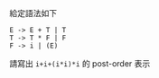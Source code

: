 給定語法如下

<pre><code>E -> E + T | T
T -> T * F | F
F -> i | (E)</code></pre>
請寫出 <code>i+i+(i*i)*i</code> 的 post-order 表示
